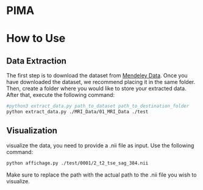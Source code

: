 # PIMA

# How to Use

## Data Extraction
The first step is to download the dataset from [Mendeley Data](https://data.mendeley.com/datasets/k57fr854j2/2). Once you have downloaded the dataset, we recommend placing it in the same folder. Then, create a folder where you would like to store your extracted data. After that, execute the following command:

```bash
#python3 extract_data.py path_to_dataset path_to_destination_folder
python extract_data.py ./MRI_Data/01_MRI_Data ./test
```
## Visualization
visualize the data, you need to provide a .nii file as input. Use the following command:
```bash
python affichage.py ./test/0001/2_t2_tse_sag_384.nii
```
Make sure to replace the path with the actual path to the .nii file you wish to visualize.